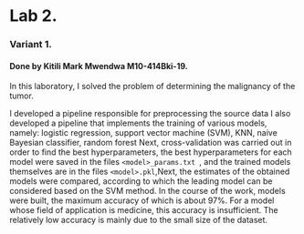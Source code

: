 # Lab 2.
### Variant 1.

#### Done by Kitili Mark Mwendwa M10-414Bki-19.

In this laboratory, I solved the problem of determining the malignancy of the tumor.

I developed a pipeline responsible for preprocessing the source data
I also developed a pipeline that implements the training of various models, namely:
   logistic regression, support vector machine (SVM), KNN, naive Bayesian classifier, random forest
 Next, cross-validation was carried out in order to find the best hyperparameters, the best hyperparameters for each model were saved in the files ``<model>_params.txt ``, and the trained models themselves are in the files ``<model>.pkl``,Next, the estimates of the obtained models were compared, according to which the leading model can be considered based on the SVM method.
In the course of the work, models were built, the maximum accuracy of which is about 97%. For a model whose field of application is medicine, this accuracy is insufficient. The relatively low accuracy is mainly due to the small size of the dataset.
